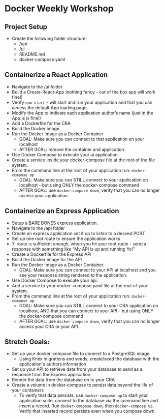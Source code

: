 # Docker Weekly Workshop

## Project Setup

- Create the following folder structure:
  - /api
  - /ui
  - README.md
  - docker-compose.yaml

## Containerize a React Application
  - Navigate to the /ui folder
  - Build a Create-React-App (nothing fancy - out of the box app will work fine!)
  - Verify `npm start` - will start and run your application and that you can access the default App loading page.
  - Modify the App to indicate each application author’s name (just in the App.js is fine!) 
  - Add a Dockerfile for the CRA
  - Build the Docker image
  - Run the Docker Image as a Docker Container 
    - GOAL: Make sure you can connect to that application on your localhost
	- AFTER GOAL: remove the container and application.
  - Use Docker Compose to execute your ui application.
  - Create a service inside your docker-compose file at the root of the file system.
  - From the command line at the root of your application run: `docker-compose up`
    - GOAL: Make sure you can STILL connect to your application on localhost - but using ONLY the docker-compose command
    - AFTER GOAL: use `docker-compose down`, verify that you can no longer access your application.

## Containerize an Express Application

  - Setup a BARE BONES express application.
  - Navigate to the /api folder
  - Create an express application set it up to listen to a desired PORT
  - Set up one root route to ensure the application works
  - ‘/’ route is sufficient enough, when you hit your root route - send a response with something like “My API is up and running Yo!”
  - Create a Dockerfile for the Express API
  - Build the Docker image for the API
  - Run the Docker image as a Docker Container.
    - GOAL: Make sure you can connect to your API at localhost and you see your response string rendered to the application.
  - Use Docker Compose to execute your api.
  - Add a service to your docker-compose.yaml file at the root of your system.
  - From the command line at the root of your application run: `docker-compose up`
    - GOAL: Make sure you can STILL connect to your CRA application on localhost, AND that you can connect to your API - but using ONLY the docker-compose command
    - AFTER GOAL: use `docker-compose down`, verify that you can no longer access your CRA or your API.
   
## Stretch Goals:

- Set up your docker-compose file to connect to a PostgreSQL image
  - Using Knex migrations and seeds, create/seed the database with the application's authors information
- Set up your API to retrieve data from your database to send as a response from the Express application
- Render the data from the database on to your CRA
- Create a volume in docker-compose to persist data beyond the life of your containers
  - To verify that data persists, use `docker-compose up` to start your application suite, connect to the database via the command line and insert a record. Run `docker-compose down`, then `docker-compose up`. Verify that inserted record persists even when you compose down.
